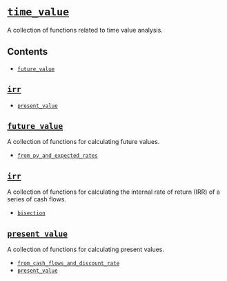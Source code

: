 # [`time_value`](https://crates.io/crates/time_value)
A collection of functions related to time value analysis.

## Contents
- [`future_value`](#future_value)
## [`irr`](#irr)
- [`present_value`](#present_value)


## [`future_value`](https://github.com/ojhermann/time_value/blob/master/src/future_value.rs)
A collection of functions for calculating future values.
- [`from_pv_and_expected_rates`](https://github.com/ojhermann/time_value/blob/55e71fd5c5571341baac0ca2dab8b62f50ac910b/src/future_value.rs#L53-L58)

## [`irr`](https://github.com/ojhermann/time_value/blob/master/src/irr.rs)
A collection of functions for calculating the internal rate of return (IRR) of a series of cash flows.
- [`bisection`](https://github.com/ojhermann/time_value/blob/master/src/irr.rs#L197-L256)


## [`present_value`](https://github.com/ojhermann/time_value/blob/master/src/present_value.rs)
A collection of functions for calculating present values.
- [`from_cash_flows_and_discount_rate`](https://github.com/ojhermann/time_value/blob/master/src/present_value.rs#L85-L95)
- [`present_value`](https://github.com/ojhermann/time_value/blob/master/src/present_value.rs#L43-L51)
